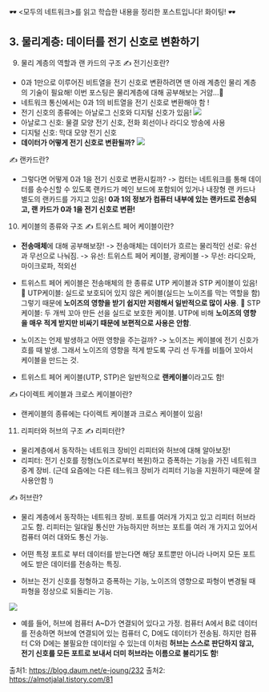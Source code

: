 🕶 <모두의 네트워크>를 읽고 학습한 내용을 정리한 포스트입니다! 화이팅! 🕶
## 3. 물리계층: 데이터를 전기 신호로 변환하기
9) 물리 계층의 역할과 랜 카드의 구조
✍️ 전기신호란?
* 0과 1만으로 이루어진 비트열을 전기 신호로 변환하려면 맨 아래 계층인 물리 계층의 기술이 필요해! 이번 포스팅은 물리계층에 대해 공부해보는 거얌...🍒
* 네트워크 통신에서는 0과 1의 비트열을 전기 신호로 변환해야 함 !
* 전기 신호의 종류에는 아날로그 신호와 디지털 신호가 있음!
![](https://images.velog.io/images/majaeh43/post/6bda44b9-c3ce-47d4-8e75-90a015f945a2/image.png)
* 아날로그 신호: 물결 모양 전기 신호, 전화 회선이나 라디오 방송에 사용
* 디지털 신호: 막대 모양 전기 신호
* **데이터가 어떻게 전기 신호로 변환될까?**
![](https://images.velog.io/images/majaeh43/post/d13ba39f-7f0b-452b-af2f-297a21514470/image.png)

✍️ 랜카드란?
* 그렇다면 어떻게 0과 1을 전기 신호로 변환시킬까?
-> 컴터는 네트워크를 통해 데이터를 송수신할 수 있도록 랜카드가 메인 보드에 포함되어 있거나 내장형 랜 카드나 별도의 랜카드를 가지고 있음! **0과 1의 정보가 컴퓨터 내부에 있는 랜카드로 전송되고, 랜 카드가 0과 1을 전기 신호로 변환!**

10) 케이블의 종류와 구조
✍️ 트위스트 페어 케이블이란?
* **전송매체**에 대해 공부해보장!
-> 전송매체는 데이터가 흐르는 물리적인 선로: 유선과 무선으로 나눠짐.
-> 유선: 트위스트 페어 케이블, 광케이블
-> 무선: 라디오파, 마이크로파, 적외선

* 트위스트 페어 케이블은 전송매체의 한 종류로 UTP 케이블과 STP 케이블이 있음!
📌 UTP케이블: 실드로 보호되어 있지 않은 케이블(실드는 노이즈를 막는 역할을 함) 그렇기 때문에 **노이즈의 영향을 받기 쉽지만 저렴해서 일반적으로 많이 사용**.
📌 STP케이블: 두 개씩 꼬아 만든 선을 실드로 보호한 케이블. UTP에 비해 **노이즈의 영향을 매우 적게 받지만 비싸기 때문에 보편적으로 사용은 안함**.

* 노이즈는 언제 발생하고 어떤 영향을 주는걸까?
-> 노이즈는 케이블에 전기 신호가 흐를 때 발생. 그래서 노이즈의 영향을 적게 받도록 구리 선 두개를 비틀어 꼬아서 케이블을 만드는 것.

* 트위스트 페어 케이블(UTP, STP)은 일반적으로 **랜케이블**이라고도 함!

✍️ 다이렉트 케이블과 크로스 케이블이란?
* 랜케이블의 종류에는 다이렉트 케이블과 크로스 케이블이 있음!

11) 리피터와 허브의 구조
✍️ 리피터란?
* 물리계층에서 동작하는 네트워크 장비인 리피터와 허브에 대해 알아보장!
* 리피터: 전기 신호를 정형(노이즈로부터 복원)하고 증폭하는 기능을 가진 네트워크 중계 장비. (근데 요즘에는 다른 테느워크 장비가 리피터 기능을 지원하기 때문에 잘 사용안함 !)

✍️ 허브란?
* 물리 계층에서 동작하는 네트워크 장비. 포트를 여러개 가지고 있고 리피터 허브라고도 함. 리피터는 일대일 통신만 가능하지만 허브는 포트를 여러 개 가지고 있어서 컴퓨터 여러 대와도 통신 가능.

* 어떤 특정 포트로 부터 데이터를 받는다면 해당 포트뿐만 아니라 나머지 모든 포트에도 받은 데이터를 전송하는 특징.

* 허브는 전기 신호를 정형하고 증폭하는 기능, 노이즈의 영향으로 파형이 변경될 때 파형을 정상으로 되돌리는 기능.

![](https://images.velog.io/images/majaeh43/post/399e12f5-7645-4b6a-99ae-7cb9b343398a/image.png)

* 예를 들어, 허브에 컴퓨터 A~D가 연결되어 있다고 가정. 컴퓨터 A에서 B로 데이터를 전송하면 허브에 연결되어 있는 컴퓨터 C, D에도 데이터가 전송됨. 하지만 컴퓨터 C와 D에는 불필요한 데이터일 수 있는데 이처럼 **허브는 스스로 판단하지 않고, 전기 신호를 모든 포트로 보내서 더미 허브라는 이름으로 불리기도 함**! 





출처1: https://blog.daum.net/e-joung/232
출처2: https://almotjalal.tistory.com/81
